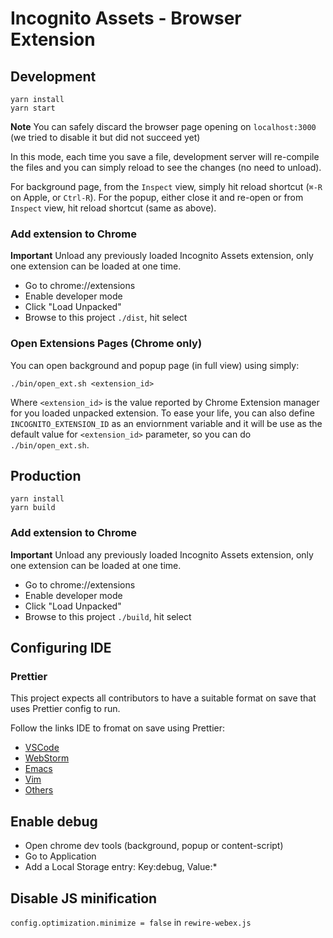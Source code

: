 # Incognito Assets - Browser Extension

## Development

```
yarn install
yarn start
```

**Note** You can safely discard the browser page opening on `localhost:3000` (we tried to disable it but did not succeed yet)

In this mode, each time you save a file, development server will re-compile the files and you can
simply reload to see the changes (no need to unload).

For background page, from the `Inspect` view, simply hit reload shortcut (`⌘-R` on Apple, or `Ctrl-R`). For the popup,
either close it and re-open or from `Inspect` view, hit reload shortcut (same as above).

### Add extension to Chrome

**Important** Unload any previously loaded Incognito Assets extension, only one extension can be loaded at one time.

- Go to chrome://extensions
- Enable developer mode
- Click "Load Unpacked"
- Browse to this project `./dist`, hit select

### Open Extensions Pages (Chrome only)

You can open background and popup page (in full view) using simply:

```
./bin/open_ext.sh <extension_id>
```

Where `<extension_id>` is the value reported by Chrome Extension manager for you loaded unpacked extension.
To ease your life, you can also define `INCOGNITO_EXTENSION_ID` as an enviornment variable and it will be use as
the default value for `<extension_id>` parameter, so you can do `./bin/open_ext.sh`.

## Production

```
yarn install
yarn build
```

### Add extension to Chrome

**Important** Unload any previously loaded Incognito Assets extension, only one extension can be loaded at one time.

- Go to chrome://extensions
- Enable developer mode
- Click "Load Unpacked"
- Browse to this project `./build`, hit select

## Configuring IDE

### Prettier

This project expects all contributors to have a suitable format on save that uses Prettier
config to run.

Follow the links IDE to fromat on save using Prettier:

- [VSCode](https://prettier.io/docs/en/editors.html#visual-studio-code)
- [WebStorm](https://prettier.io/docs/en/webstorm.html#running-prettier-on-save-using-file-watcher)
- [Emacs](https://prettier.io/docs/en/editors.html#emacs)
- [Vim](https://prettier.io/docs/en/editors.html#vim)
- [Others](https://prettier.io/docs/en/editors.html)

## Enable debug

- Open chrome dev tools (background, popup or content-script)
- Go to Application
- Add a Local Storage entry: Key:debug, Value:\*

## Disable JS minification

`config.optimization.minimize = false` in `rewire-webex.js`
